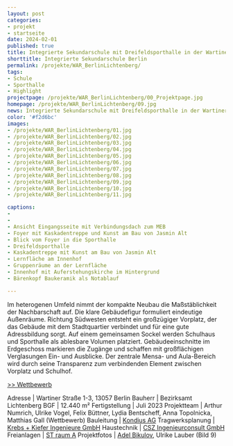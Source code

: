 ```yaml
---
layout: post
categories:
- projekt
- startseite
date: 2024-02-01
published: true
title: Integrierte Sekundarschule mit Dreifeldsporthalle in der Wartiner Straße in Berlin Lichtenberg
shorttitle: Integrierte Sekundarschule Berlin
permalink: /projekte/WAR_BerlinLichtenberg/
tags: 
- Schule
- Sporthalle
- Highlight
projectpage: /projekte/WAR_BerlinLichtenberg/00_Projektpage.jpg
homepage: /projekte/WAR_BerlinLichtenberg/09.jpg
news: Integrierte Sekundarschule mit Dreifeldsporthalle in der Wartiner Straße in Berlin Lichtenberg
color: '#f2d6bc'
images:
- /projekte/WAR_BerlinLichtenberg/01.jpg
- /projekte/WAR_BerlinLichtenberg/02.jpg
- /projekte/WAR_BerlinLichtenberg/03.jpg
- /projekte/WAR_BerlinLichtenberg/04.jpg
- /projekte/WAR_BerlinLichtenberg/05.jpg
- /projekte/WAR_BerlinLichtenberg/06.jpg
- /projekte/WAR_BerlinLichtenberg/07.jpg
- /projekte/WAR_BerlinLichtenberg/08.jpg
- /projekte/WAR_BerlinLichtenberg/09.jpg
- /projekte/WAR_BerlinLichtenberg/10.jpg
- /projekte/WAR_BerlinLichtenberg/11.jpg

captions:
-  
-  
- Ansicht Eingangsseite mit Verbindungsdach zum MEB
- Foyer mit Kaskadentreppe und Kunst am Bau von Jasmin Alt
- Blick vom Foyer in die Sporthalle
- Dreifeldsporthalle
- Kaskadentreppe mit Kunst am Bau von Jasmin Alt
- Lernfläche am Innenhof
- Gruppenräume an der Lernfläche 
- Innenhof mit Auferstehungskirche im Hintergrund 
- Bärenkopf Baukeramik als Notablauf

---
```


Im heterogenen Umfeld nimmt der kompakte Neubau die Maßstäblichkeit der Nachbarschaft auf. Die klare Gebäudefigur formuliert eindeutige Außenräume. Richtung Südwesten entsteht ein großzügiger Vorplatz, der das Gebäude mit dem Stadtquartier verbindet und für eine gute Adressbildung sorgt. Auf einem gemeinsamen Sockel werden Schulhaus und Sporthalle als ablesbare Volumen platziert. Gebäudeeinschnitte im Erdgeschoss markieren die Zugänge und schaffen mit großflächigen Verglasungen Ein- und Ausblicke. Der zentrale Mensa- und Aula-Bereich wird durch seine Transparenz zum verbindenden Element zwischen Vorplatz und Schulhof. 

[\>> Wettbewerb](../projekte/WBW_SSW_BerlinLichtenberg/)


Adresse					|		Wartiner Straße 1-3, 13057 Berlin
Bauherr					|		Bezirksamt Lichtenberg
BGF						|		12.440 m²
Fertigstellung			|		Juli 2023
Projektteam				|		Arthur Numrich, Ulrike Vogel, Felix Büttner, Lydia Bentscheff, Anna Topolnicka, Matthias Gall (Wettbewerb)
Bauleitung 				| 		[Kondius AG](https://kondius.com)
Tragwerksplanung		|		[Krebs + Kiefer Ingenieure GmbH](https://www.kuk.de)
Haustechnik				|		[CSZ Ingenieurconsult GmbH](https://www.csz.de/)
Freianlagen				|		[ST raum A](http://www.strauma.com)
Projektfotos			|		[Adel Bikulov](https://www.fzwanzig.com), Ulrike Lauber (Bild 9)


